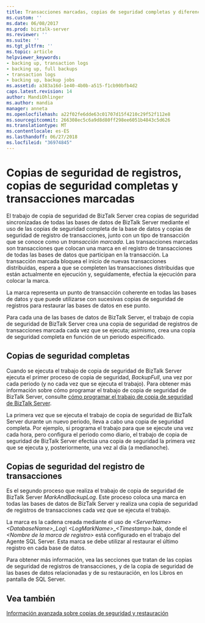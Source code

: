 ```yaml
---
title: Transacciones marcadas, copias de seguridad completas y diferenciales | Microsoft Docs
ms.custom: ''
ms.date: 06/08/2017
ms.prod: biztalk-server
ms.reviewer: ''
ms.suite: ''
ms.tgt_pltfrm: ''
ms.topic: article
helpviewer_keywords:
- backing up, transaction logs
- backing up, full backups
- transaction logs
- backing up, backup jobs
ms.assetid: a383a16d-1e40-4b0b-a515-f1cb90bfb4d2
caps.latest.revision: 14
author: MandiOhlinger
ms.author: mandia
manager: anneta
ms.openlocfilehash: a22f02fe6dde63c01707d15f4210c29f52f112e8
ms.sourcegitcommit: 266308ec5c6a9d8d80ff298ee6051b4843c5d626
ms.translationtype: MT
ms.contentlocale: es-ES
ms.lasthandoff: 06/27/2018
ms.locfileid: "36974845"
---
```

# <a name="marked-transactions-full-backups-and-log-backups"></a>Copias de seguridad de registros, copias de seguridad completas y transacciones marcadas
El trabajo de copia de seguridad de BizTalk Server crea copias de seguridad sincronizadas de todas las bases de datos de BizTalk Server mediante el uso de las copias de seguridad completa de la base de datos y copias de seguridad de registro de transacciones, junto con un tipo de transacción que se conoce como un *transacción marcada*. Las transacciones marcadas son transacciones que colocan una marca en el registro de transacciones de todas las bases de datos que participan en la transacción. La transacción marcada bloquea el inicio de nuevas transacciones distribuidas, espera a que se completen las transacciones distribuidas que están actualmente en ejecución y, seguidamente, efectúa la ejecución para colocar la marca.  
  
 La marca representa un punto de transacción coherente en todas las bases de datos y que puede utilizarse con sucesivas copias de seguridad de registros para restaurar las bases de datos en ese punto.  
  
 Para cada una de las bases de datos de BizTalk Server, el trabajo de copia de seguridad de BizTalk Server crea una copia de seguridad de registros de transacciones marcada cada vez que se ejecuta; asimismo, crea una copia de seguridad completa en función de un periodo especificado.  
  
## <a name="full-backups"></a>Copias de seguridad completas  
 Cuando se ejecuta el trabajo de copia de seguridad de BizTalk Server ejecuta el primer proceso de copia de seguridad, *BackupFull*, una vez por cada periodo (y no cada vez que se ejecuta el trabajo). Para obtener más información sobre cómo programar el trabajo de copia de seguridad de BizTalk Server, consulte [cómo programar el trabajo de copia de seguridad de BizTalk Server](../core/how-to-schedule-the-backup-biztalk-server-job.md).  
  
 La primera vez que se ejecuta el trabajo de copia de seguridad de BizTalk Server durante un nuevo periodo, lleva a cabo una copia de seguridad completa. Por ejemplo, si programa el trabajo para que se ejecute una vez cada hora, pero configura el periodo como diario, el trabajo de copia de seguridad de BizTalk Server efectúa una copia de seguridad la primera vez que se ejecuta y, posteriormente, una vez al día (a medianoche).  
  
## <a name="transaction-log-backups"></a>Copias de seguridad del registro de transacciones  
 Es el segundo proceso que realiza el trabajo de copia de seguridad de BizTalk Server *MarkAndBackupLog*. Este proceso coloca una marca en todas las bases de datos de BizTalk Server y realiza una copia de seguridad de registros de transacciones cada vez que se ejecuta el trabajo.  
  
 La marca es la cadena creada mediante el uso de  *\<ServerName\>*<em>*\<DatabaseName\>*_Log\\</em>   *\<LogMarkName\>*\_*\<Timestamp\>*.bak, donde el *\<Nombre de la marca de registro\>* está configurado en el trabajo del Agente SQL Server. Esta marca se debe utilizar al restaurar el último registro en cada base de datos.  
  
 Para obtener más información, vea las secciones que tratan de las copias de seguridad de registros de transacciones, y de la copia de seguridad de las bases de datos relacionadas y de su restauración, en los Libros en pantalla de SQL Server.  
  
## <a name="see-also"></a>Vea también  
 [Información avanzada sobre copias de seguridad y restauración](../core/advanced-information-about-backup-and-restore1.md)